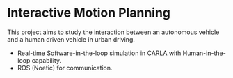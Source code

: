 # Interactive Motion Planning
This project aims to study the interaction between an autonomous vehicle and a human driven vehicle in urban driving.

- Real-time Software-in-the-loop simulation in CARLA with Human-in-the-loop capability.
- ROS (Noetic) for communication.

